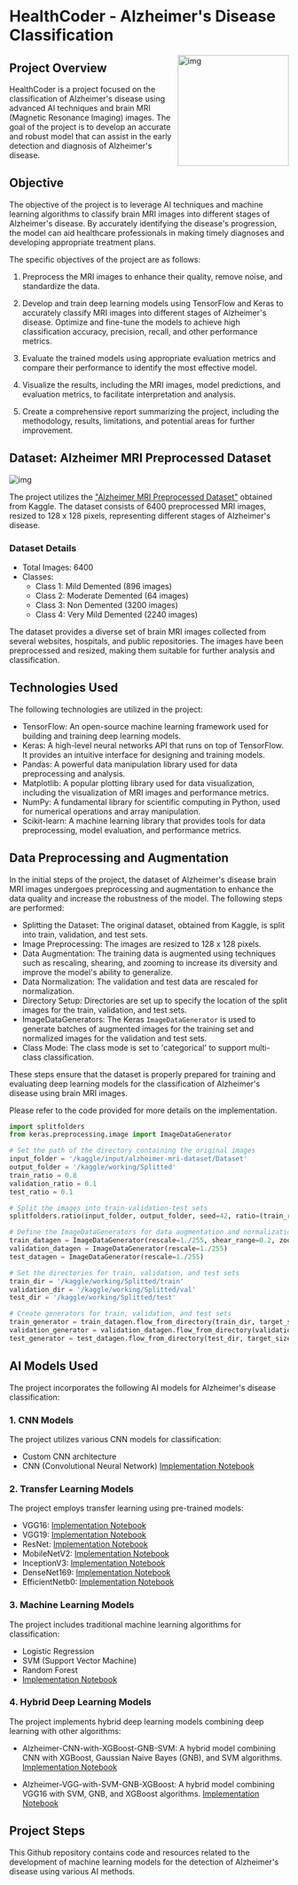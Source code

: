 # **HealthCoder - Alzheimer's Disease Classification**

<img align="right" height="200" alt="img" src="https://neurosciencenews.com/files/2023/03/alzheimers-ai-neurosicneces-public.jpg" padding="3px"  />


## Project Overview

HealthCoder is a project focused on the classification of Alzheimer's disease using advanced AI techniques and brain MRI (Magnetic Resonance Imaging) images. The goal of the project is to develop an accurate and robust model that can assist in the early detection and diagnosis of Alzheimer's disease.

## Objective

The objective of the project is to leverage AI techniques and machine learning algorithms to classify brain MRI images into different stages of Alzheimer's disease. By accurately identifying the disease's progression, the model can aid healthcare professionals in making timely diagnoses and developing appropriate treatment plans.

The specific objectives of the project are as follows:

1. Preprocess the MRI images to enhance their quality, remove noise, and standardize the data.

2. Develop and train deep learning models using TensorFlow and Keras to accurately classify MRI images into different stages of Alzheimer's disease. Optimize and fine-tune the models to achieve high classification accuracy, precision, recall, and other performance metrics.

3. Evaluate the trained models using appropriate evaluation metrics and compare their performance to identify the most effective model.

4. Visualize the results, including the MRI images, model predictions, and evaluation metrics, to facilitate interpretation and analysis.

5. Create a comprehensive report summarizing the project, including the methodology, results, limitations, and potential areas for further improvement.

## Dataset: Alzheimer MRI Preprocessed Dataset

<img align="center" alt="img" src="https://user-images.githubusercontent.com/77446629/242084454-97acbe96-06cb-4eda-a236-2476db3f165a.png" padding="3px"  />

The project utilizes the ["Alzheimer MRI Preprocessed Dataset"](https://www.kaggle.com/tourist55/alzheimers-dataset-4-class-of-images) obtained from Kaggle. The dataset consists of 6400 preprocessed MRI images, resized to 128 x 128 pixels, representing different stages of Alzheimer's disease.

### Dataset Details

- Total Images: 6400
- Classes:
  - Class 1: Mild Demented (896 images)
  - Class 2: Moderate Demented (64 images)
  - Class 3: Non Demented (3200 images)
  - Class 4: Very Mild Demented (2240 images)

The dataset provides a diverse set of brain MRI images collected from several websites, hospitals, and public repositories. The images have been preprocessed and resized, making them suitable for further analysis and classification.

## Technologies Used

The following technologies are utilized in the project:

- TensorFlow: An open-source machine learning framework used for building and training deep learning models.
- Keras: A high-level neural networks API that runs on top of TensorFlow. It provides an intuitive interface for designing and training models.
- Pandas: A powerful data manipulation library used for data preprocessing and analysis.
- Matplotlib: A popular plotting library used for data visualization, including the visualization of MRI images and performance metrics.
- NumPy: A fundamental library for scientific computing in Python, used for numerical operations and array manipulation.
- Scikit-learn: A machine learning library that provides tools for data preprocessing, model evaluation, and performance metrics.

## Data Preprocessing and Augmentation

In the initial steps of the project, the dataset of Alzheimer's disease brain MRI images undergoes preprocessing and augmentation to enhance the data quality and increase the robustness of the model. The following steps are performed:

- Splitting the Dataset: The original dataset, obtained from Kaggle, is split into train, validation, and test sets.
- Image Preprocessing: The images are resized to 128 x 128 pixels.
- Data Augmentation: The training data is augmented using techniques such as rescaling, shearing, and zooming to increase its diversity and improve the model's ability to generalize.
- Data Normalization: The validation and test data are rescaled for normalization.
- Directory Setup: Directories are set up to specify the location of the split images for the train, validation, and test sets.
- ImageDataGenerators: The Keras `ImageDataGenerator` is used to generate batches of augmented images for the training set and normalized images for the validation and test sets.
- Class Mode: The class mode is set to 'categorical' to support multi-class classification.

These steps ensure that the dataset is properly prepared for training and evaluating deep learning models for the classification of Alzheimer's disease using brain MRI images.

Please refer to the code provided for more details on the implementation.

```python
import splitfolders
from keras.preprocessing.image import ImageDataGenerator

# Set the path of the directory containing the original images
input_folder = '/kaggle/input/alzheimer-mri-dataset/Dataset'
output_folder = '/kaggle/working/Splitted'
train_ratio = 0.8
validation_ratio = 0.1
test_ratio = 0.1

# Split the images into train-validation-test sets
splitfolders.ratio(input_folder, output_folder, seed=42, ratio=(train_ratio, validation_ratio, test_ratio))

# Define the ImageDataGenerators for data augmentation and normalization
train_datagen = ImageDataGenerator(rescale=1./255, shear_range=0.2, zoom_range=0.2)
validation_datagen = ImageDataGenerator(rescale=1./255)
test_datagen = ImageDataGenerator(rescale=1./255)

# Set the directories for train, validation, and test sets
train_dir = '/kaggle/working/Splitted/train'
validation_dir = '/kaggle/working/Splitted/val'
test_dir = '/kaggle/working/Splitted/test'

# Create generators for train, validation, and test sets
train_generator = train_datagen.flow_from_directory(train_dir, target_size=(128, 128), shuffle=True, seed=SEED, batch_size=64, class_mode='categorical')
validation_generator = validation_datagen.flow_from_directory(validation_dir, target_size=(128, 128), seed=SEED, shuffle=True, batch_size=64, class_mode='categorical')
test_generator = test_datagen.flow_from_directory(test_dir, target_size=(128, 128), shuffle=True, seed=SEED, batch_size=64, class_mode='categorical')
```

## AI Models Used

The project incorporates the following AI models for Alzheimer's disease classification:

### 1. CNN Models

The project utilizes various CNN models for classification:

- Custom CNN architecture
- CNN (Convolutional Neural Network) [Implementation Notebook](https://github.com/SARIT42/alzheimers-detection/blob/main/CNN/alzheimer-detection-cnn%20(1).ipynb)

### 2. Transfer Learning Models

The project employs transfer learning using pre-trained models:


- VGG16: [Implementation Notebook](https://github.com/SARIT42/alzheimers-detection/blob/main/Transfer%20Learning/alzeihmer-vgg.ipynb)
- VGG19: [Implementation Notebook](https://github.com/SARIT42/alzheimers-detection/blob/main/Transfer%20Learning/alzeihmer-vgg.ipynb)
- ResNet: [Implementation Notebook](https://github.com/SARIT42/alzheimers-detection/blob/main/Transfer%20Learning/alzheimer-resnet50.ipynb)
- MobileNetV2: [Implementation Notebook](https://github.com/SARIT42/alzheimers-detection/blob/main/Transfer%20Learning/alzheimer-mobilenetv2.ipynb)
- InceptionV3: [Implementation Notebook](https://github.com/SARIT42/alzheimers-detection/blob/main/Transfer%20Learning/alzheimers-inceptionv3.ipynb)
- DenseNet169: [Implementation Notebook](https://github.com/SARIT42/alzheimers-detection/blob/main/Transfer%20Learning/alzheimer-densenet169.ipynb)
- EfficientNetb0: [Implementation Notebook](https://github.com/SARIT42/alzheimers-detection/blob/main/Transfer%20Learning/alzheimer-efficientnetb0.ipynb)



### 3. Machine Learning Models

The project includes traditional machine learning algorithms for classification:

- Logistic Regression
- SVM (Support Vector Machine)
- Random Forest
-  [Implementation Notebook](https://github.com/SARIT42/alzheimers-detection/blob/main/Machine%20Learning/alzheimer-pca-ml.ipynb)


### 4. Hybrid Deep Learning Models

The project implements hybrid deep learning models combining deep learning with other algorithms:

- Alzheimer-CNN-with-XGBoost-GNB-SVM: A hybrid model combining CNN with XGBoost, Gaussian Naive Bayes (GNB), and SVM algorithms. [Implementation Notebook](https://github.com/SARIT42/alzheimers-detection/blob/main/Hybrid%20Learning/alzeihmer-cnn-with-xgboost-gnb-svm.ipynb)

- Alzheimer-VGG-with-SVM-GNB-XGBoost: A hybrid model combining VGG16 with SVM, GNB, and XGBoost algorithms. [Implementation Notebook](https://github.com/SARIT42/alzheimers-detection/blob/main/Hybrid%20Learning/alzeihmer-vgg-with-svm-gnb-xgboost.ipynb)






## Project Steps

This Github repository contains code and resources related to the development of machine learning models for the detection of Alzheimer's disease using various AI methods.

